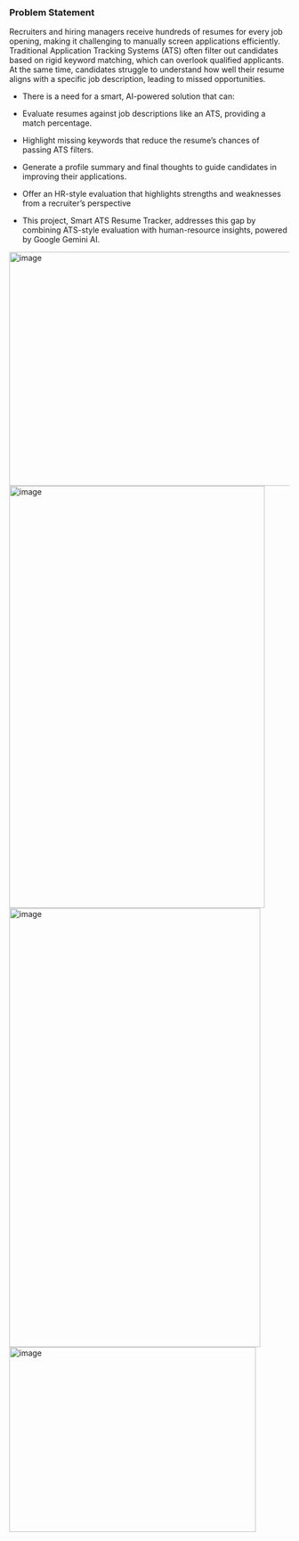 ### Problem Statement

Recruiters and hiring managers receive hundreds of resumes for every job opening, making it challenging to manually screen applications efficiently. Traditional Application Tracking Systems (ATS) often filter out candidates based on rigid keyword matching, which can overlook qualified applicants. At the same time, candidates struggle to understand how well their resume aligns with a specific job description, leading to missed opportunities.

- There is a need for a smart, AI-powered solution that can:

- Evaluate resumes against job descriptions like an ATS, providing a match percentage.

- Highlight missing keywords that reduce the resume’s chances of passing ATS filters.

- Generate a profile summary and final thoughts to guide candidates in improving their applications.

- Offer an HR-style evaluation that highlights strengths and weaknesses from a recruiter’s perspective

- This project, Smart ATS Resume Tracker, addresses this gap by combining ATS-style evaluation with human-resource insights, powered by Google Gemini AI.


<img width="625" height="420" alt="image" src="https://github.com/user-attachments/assets/c82b3f9a-e250-4851-9871-eba1c259b121" />


<img width="459" height="758" alt="image" src="https://github.com/user-attachments/assets/1989f0ce-1c62-4600-a92e-3647945b3c0c" />

<img width="451" height="788" alt="image" src="https://github.com/user-attachments/assets/96325fce-8bc1-4480-8863-aa20151fb048" />

<img width="443" height="332" alt="image" src="https://github.com/user-attachments/assets/4f880eca-4976-4159-a21c-05414284cc65" />

